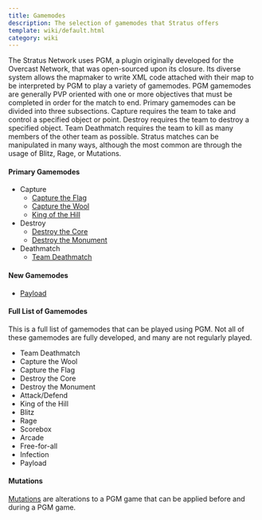 ```yaml
---
title: Gamemodes
description: The selection of gamemodes that Stratus offers
template: wiki/default.html
category: wiki
---
```


The Stratus Network uses PGM, a plugin originally developed for the Overcast Network, that was open-sourced upon its closure. Its diverse system allows the mapmaker to write XML code attached with their map to be interpreted by PGM to play a variety of gamemodes. PGM gamemodes are generally PVP oriented with one or more objectives that must be completed in order for the match to end. Primary gamemodes can be divided into three subsections. Capture requires the team to take and control a specified object or point. Destroy requires the team to destroy a specified object. Team Deathmatch requires the team to kill as many members of the other team as possible. Stratus matches can be manipulated in many ways, although the most common are through the usage of Blitz, Rage, or Mutations.

#### Primary Gamemodes

- Capture
    - [Capture the Flag](gamemodes/ctf)
    - [Capture the Wool](gamemodes/ctw)
    - [King of the Hill](gamemodes/koth)
- Destroy
    - [Destroy the Core](gamemodes/dtc)
    - [Destroy the Monument](gamemodes/dtm)
- Deathmatch
    - [Team Deathmatch](gamemodes/tdm)

#### New Gamemodes

- [Payload](gamemodes/payload)

#### Full List of Gamemodes

This is a full list of gamemodes that can be played using PGM. Not all of these gamemodes are fully developed, and many are not regularly played.

- Team Deathmatch
- Capture the Wool
- Capture the Flag
- Destroy the Core
- Destroy the Monument
- Attack/Defend
- King of the Hill
- Blitz
- Rage
- Scorebox
- Arcade
- Free-for-all
- Infection
- Payload

#### Mutations

[Mutations](gameplay/mutations) are alterations to a PGM game that can be applied before and during a PGM game.
